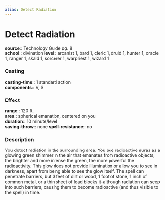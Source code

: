 ```yaml
---
alias: Detect Radiation
---
```


# Detect Radiation 

**source**:: Technology Guide pg. 8  
**school**:: divination
**level**:: arcanist 1, bard 1, cleric 1, druid 1, hunter 1, oracle 1, ranger 1, skald 1, sorcerer 1, warpriest 1, wizard 1

### Casting 

**casting-time**:: 1 standard action  
**components**:: V, S

### Effect 

**range**:: 120 ft.  
**area**:: spherical emanation, centered on you  
**duration**:: 10 minute/level  
**saving-throw**:: none
**spell-resistance**:: no

### Description 

You detect radiation in the surrounding area. You see radioactive auras as a glowing green shimmer in the air that emanates from radioactive objects; the brighter and more intense the green, the more powerful the radioactivity. This glow does not provide illumination or allow you to see in darkness, apart from being able to see the glow itself. The spell can penetrate barriers, but 3 feet of dirt or wood, 1 foot of stone, 1 inch of common metal, or a thin sheet of lead blocks it-although radiation can seep into such barriers, causing them to become radioactive (and thus visible to the spell) in time.

